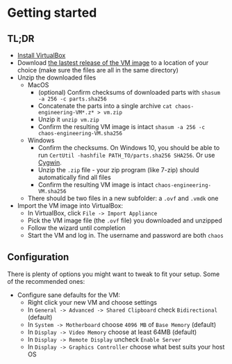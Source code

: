 # Getting started

## TL;DR

- [Install VirtualBox](https://www.virtualbox.org/wiki/Downloads)
- Download [the lastest release of the VM image](https://github.com/seeker89/chaos-engineering-in-action/releases) to a location of your choice (make sure the files are all in the same directory)
- Unzip the downloaded files
  - MacOS
    - (optional) Confirm checksums of downloaded parts with `shasum -a 256 -c parts.sha256`
    - Concatenate the parts into a single archive `cat chaos-engineering-VM*.z* > vm.zip`
    - Unzip it `unzip vm.zip`
    - Confirm the resulting VM image is intact `shasum -a 256 -c chaos-engineering-VM.sha256`
  - Windows
    - Confirm the checksums. On Windows 10, you should be able to run `CertUtil -hashfile PATH_TO/parts.sha256 SHA256`. Or use [Cygwin](http://www.cygwin.com/).
    - Unzip the `.zip` file - your zip program (like 7-zip) should automatically find all files
    - Confirm the resulting VM image is intact `chaos-engineering-VM.sha256`
  - There should be two files in a new subfolder: a `.ovf` and `.vmdk` one
- Import the VM image into VirtualBox:
  - In VirtualBox, click `File -> Import Appliance`
  - Pick the VM image file (the `.ovf` file) you downloaded and unzipped
  - Follow the wizard until completion
  - Start the VM and log in. The username and password are both `chaos`


## Configuration

There is plenty of options you might want to tweak to fit your setup. Some of the recommended ones:

- Configure sane defaults for the VM:
  - Right click your new VM and choose settings
  - In `General -> Advanced -> Shared Clipboard` check `Bidirectional` (default)
  - In `System -> Motherboard` choose `4096 MB` of `Base Memory` (default)
  - In `Display -> Video Memory` choose at least 64MB (default)
  - In `Display -> Remote Display` uncheck `Enable Server`
  - In `Display -> Graphics Controller` choose what best suits your host OS
